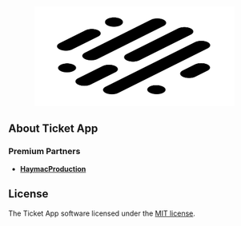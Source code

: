 <p align="center">
    <a href="https://app.elmarzougui.net" target="_blank">
        <img src="./logo.svg" width="400" height="200">
    </a>
</p>

## About Ticket App


### Premium Partners

- **[HaymacProduction](https://haymacproduction.ma/)**


## License

The Ticket App software licensed under the [MIT license](https://opensource.org/licenses/MIT).
